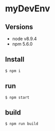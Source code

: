 # myDevEnv
## Versions
- node v8.9.4
- npm 5.6.0
## Install
```
$ npm i
```

## run
```
$ npm start
```

## build

```
$ npm run build
```